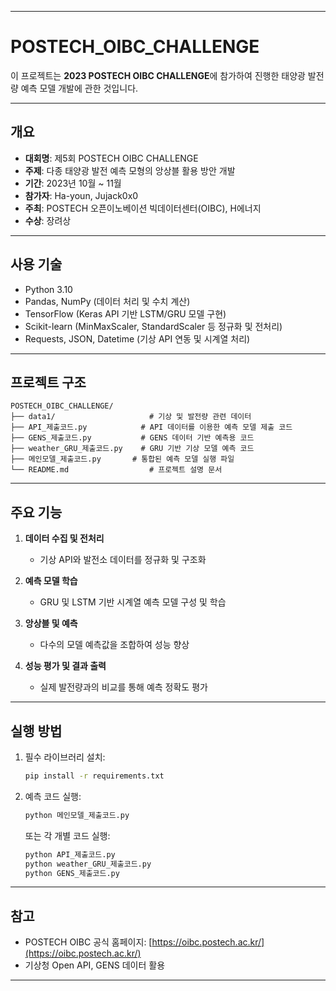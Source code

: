 
---

# POSTECH\_OIBC\_CHALLENGE

이 프로젝트는 **2023 POSTECH OIBC CHALLENGE**에 참가하여 진행한 태양광 발전량 예측 모델 개발에 관한 것입니다.

---

## 개요

* **대회명**: 제5회 POSTECH OIBC CHALLENGE
* **주제**: 다종 태양광 발전 예측 모형의 앙상블 활용 방안 개발
* **기간**: 2023년 10월 \~ 11월
* **참가자**: Ha-youn, Jujack0x0
* **주최**: POSTECH 오픈이노베이션 빅데이터센터(OIBC), H에너지
* **수상**: 장려상

---

## 사용 기술

* Python 3.10
* Pandas, NumPy (데이터 처리 및 수치 계산)
* TensorFlow (Keras API 기반 LSTM/GRU 모델 구현)
* Scikit-learn (MinMaxScaler, StandardScaler 등 정규화 및 전처리)
* Requests, JSON, Datetime (기상 API 연동 및 시계열 처리)

---

## 프로젝트 구조

```
POSTECH_OIBC_CHALLENGE/
├── data1/                     # 기상 및 발전량 관련 데이터
├── API_제출코드.py            # API 데이터를 이용한 예측 모델 제출 코드
├── GENS_제출코드.py           # GENS 데이터 기반 예측용 코드
├── weather_GRU_제출코드.py    # GRU 기반 기상 모델 예측 코드
├── 메인모델_제출코드.py       # 통합된 예측 모델 실행 파일
└── README.md                  # 프로젝트 설명 문서
```

---

## 주요 기능

1. **데이터 수집 및 전처리**

   * 기상 API와 발전소 데이터를 정규화 및 구조화

2. **예측 모델 학습**

   * GRU 및 LSTM 기반 시계열 예측 모델 구성 및 학습

3. **앙상블 및 예측**

   * 다수의 모델 예측값을 조합하여 성능 향상

4. **성능 평가 및 결과 출력**

   * 실제 발전량과의 비교를 통해 예측 정확도 평가

---

## 실행 방법

1. 필수 라이브러리 설치:

   ```bash
   pip install -r requirements.txt
   ```

2. 예측 코드 실행:

   ```bash
   python 메인모델_제출코드.py
   ```

   또는 각 개별 코드 실행:

   ```bash
   python API_제출코드.py
   python weather_GRU_제출코드.py
   python GENS_제출코드.py
   ```

---

## 참고

* POSTECH OIBC 공식 홈페이지: [https://oibc.postech.ac.kr/](https://oibc.postech.ac.kr/)
* 기상청 Open API, GENS 데이터 활용

---
